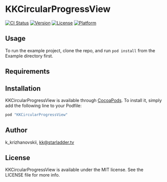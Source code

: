 # KKCircularProgressView

[![CI Status](http://img.shields.io/travis/k_krizhanovskii/KKCircularProgressView.svg?style=flat)](https://travis-ci.org/k_krizhanovskii/KKCircularProgressView)
[![Version](https://img.shields.io/cocoapods/v/KKCircularProgressView.svg?style=flat)](http://cocoapods.org/pods/KKCircularProgressView)
[![License](https://img.shields.io/cocoapods/l/KKCircularProgressView.svg?style=flat)](http://cocoapods.org/pods/KKCircularProgressView)
[![Platform](https://img.shields.io/cocoapods/p/KKCircularProgressView.svg?style=flat)](http://cocoapods.org/pods/KKCircularProgressView)

## Usage

To run the example project, clone the repo, and run `pod install` from the Example directory first.

## Requirements

## Installation

KKCircularProgressView is available through [CocoaPods](http://cocoapods.org). To install
it, simply add the following line to your Podfile:

```ruby
pod "KKCircularProgressView"
```

## Author

k_krizhanovskii, kk@starladder.tv

## License

KKCircularProgressView is available under the MIT license. See the LICENSE file for more info.

